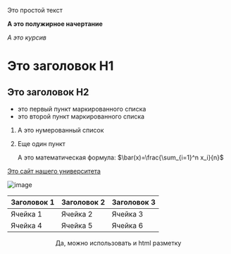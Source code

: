 Это простой текст

**А это полужирное начертание**

*А это курсив*

# Это заголовок H1

## Это заголовок H2

- это первый пункт маркированного списка
- это второй пункт маркированного списка

1. А это нумерованный список
2. Еще один пункт

   А это математическая формула: $\bar(x)=\frac{\sum_{i=1}^n x_i}{n}$

[Это сайт нашего университета](https://mguu.ru/)

![image](https://www.rosphoto.com/images/u/articles/1510/4_8.jpg)

|Заголовок 1|Заголовок 2|Заголовок 3|
|-----------|-----------|-----------|
|Ячейка 1|Ячейка 2|Ячейка 3|
|Ячейка 4|Ячейка 5|Ячейка 6|

<p align=center> Да, можно использовать и html разметку </font></p>
